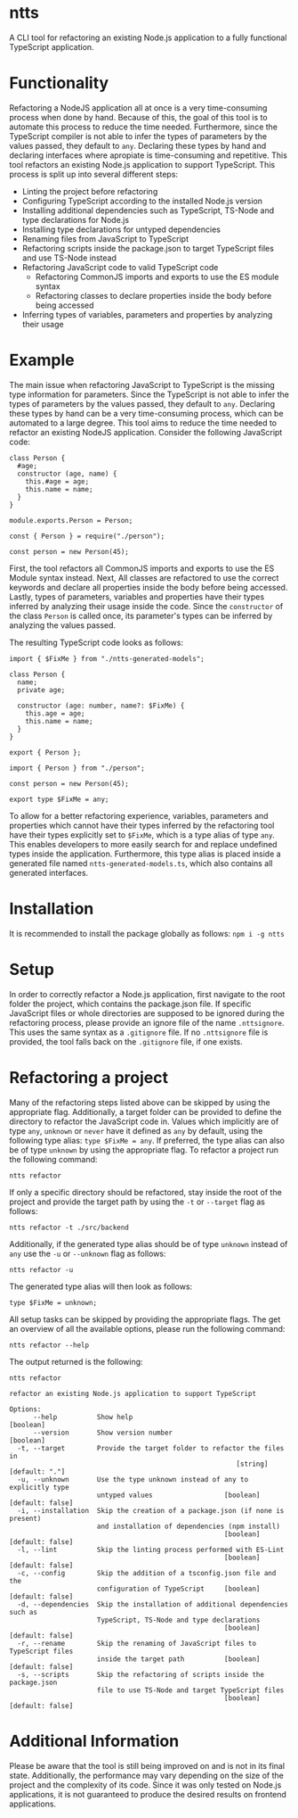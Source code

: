# ntts
A CLI tool for refactoring an existing Node.js application to a fully functional TypeScript application.

# Functionality
Refactoring a NodeJS application all at once is a very time-consuming process when done by hand.
Because of this, the goal of this tool is to automate this process to reduce the time needed.
Furthermore, since the TypeScript compiler is not able to infer the types of parameters by the values passed, they default to `any`.
Declaring these types by hand and declaring interfaces where apropiate is time-consuming and repetitive.
This tool refactors an existing Node.js application to support TypeScript. This process is split up into several different steps:
- Linting the project before refactoring
- Configuring TypeScript according to the installed Node.js version
- Installing additional dependencies such as TypeScript, TS-Node and type declarations for Node.js
- Installing type declarations for untyped dependencies
- Renaming files from JavaScript to TypeScript
- Refactoring scripts inside the package.json to target TypeScript files and use TS-Node instead
- Refactoring JavaScript code to valid TypeScript code
  - Refactoring CommonJS imports and exports to use the ES module syntax
  - Refactoring classes to declare properties inside the body before being accessed
- Inferring types of variables, parameters and properties by analyzing their usage

# Example
The main issue when refactoring JavaScript to TypeScript is the missing type information for parameters.
Since the TypeScript is not able to infer the types of parameters by the values passed, they default to `any`.
Declaring these types by hand can be a very time-consuming process, which can be automated to a large degree.
This tool aims to reduce the time needed to refactor an existing NodeJS application.
Consider the following JavaScript code:

````
class Person {
  #age;
  constructor (age, name) {
    this.#age = age;
    this.name = name;
  }	
}

module.exports.Person = Person;
````
````
const { Person } = require("./person");

const person = new Person(45);
````
First, the tool refactors all CommonJS imports and exports to use the ES Module syntax instead.
Next, All classes are refactored to use the correct keywords and declare all properties inside the body before being accessed.
Lastly, types of parameters, variables and properties have their types inferred by analyzing their usage inside the code.
Since the `constructor` of the class `Person` is called once, its parameter's types can be inferred by analyzing the values passed.

The resulting TypeScript code looks as follows:
````
import { $FixMe } from "./ntts-generated-models";

class Person {
  name;
  private age;

  constructor (age: number, name?: $FixMe) {
    this.age = age;
    this.name = name;
  }	
}

export { Person };
````
````
import { Person } from "./person";

const person = new Person(45);
````
````
export type $FixMe = any;
````

To allow for a better refactoring experience, variables, parameters and properties which cannot have their types inferred by the refactoring tool
have their types explicitly set to `$FixMe`, which is a type alias of type `any`.
This enables developers to more easily search for and replace undefined types inside the application.
Furthermore, this type alias is placed inside a generated file named `ntts-generated-models.ts`, which also contains all generated interfaces.

# Installation
It is recommended to install the package globally as follows:
`npm i -g ntts`

# Setup
In order to correctly refactor a Node.js application, first navigate to the root folder the project, which contains the package.json file.
If specific JavaScript files or whole directories are supposed to be ignored during the refactoring process, please provide an ignore file of the name `.nttsignore`.
This uses the same syntax as a `.gitignore` file. If no `.nttsignore` file is provided, the tool falls back on the `.gitignore` file, if one exists.

# Refactoring a project
Many of the refactoring steps listed above can be skipped by using the appropriate flag.
Additionally, a target folder can be provided to define the directory to refactor the JavaScript code in.
Values which implicitly are of type `any`, `unknown` or `never` have it defined as `any` by default, using the following type alias: `type $FixMe = any`.
If preferred, the type alias can also be of type `unknown` by using the appropriate flag.
To refactor a project run the following command:

`ntts refactor`

If only a specific directory should be refactored, stay inside the root of the project and provide the target path by using the `-t` or `--target` flag as follows:

`ntts refactor -t ./src/backend`

Additionally, if the generated type alias should be of type `unknown` instead of `any` use the `-u` or `--unknown` flag as follows:

`ntts refactor -u`

The generated type alias will then look as follows:

`type $FixMe = unknown;`

All setup tasks can be skipped by providing the appropriate flags. The get an overview of all the available options, please run the following command:

`ntts refactor --help`

The output returned is the following:

```
ntts refactor                                                                   
                                                                                
refactor an existing Node.js application to support TypeScript                  
                                                                                
Options:                                                                        
      --help          Show help                                        [boolean]
      --version       Show version number                              [boolean]
  -t, --target        Provide the target folder to refactor the files in
                                                         [string] [default: "."]
  -u, --unknown       Use the type unknown instead of any to explicitly type
                      untyped values                  [boolean] [default: false]
  -i, --installation  Skip the creation of a package.json (if none is present)
                      and installation of dependencies (npm install)
                                                      [boolean] [default: false]
  -l, --lint          Skip the linting process performed with ES-Lint
                                                      [boolean] [default: false]
  -c, --config        Skip the addition of a tsconfig.json file and the
                      configuration of TypeScript     [boolean] [default: false]
  -d, --dependencies  Skip the installation of additional dependencies such as
                      TypeScript, TS-Node and type declarations
                                                      [boolean] [default: false]
  -r, --rename        Skip the renaming of JavaScript files to TypeScript files
                      inside the target path          [boolean] [default: false]
  -s, --scripts       Skip the refactoring of scripts inside the package.json
                      file to use TS-Node and target TypeScript files
                                                      [boolean] [default: false]
```

# Additional Information
Please be aware that the tool is still being improved on and is not in its final state.
Additionally, the performance may vary depending on the size of the project and the complexity of its code.
Since it was only tested on Node.js applications, it is not guaranteed to produce the desired results on frontend applications.
